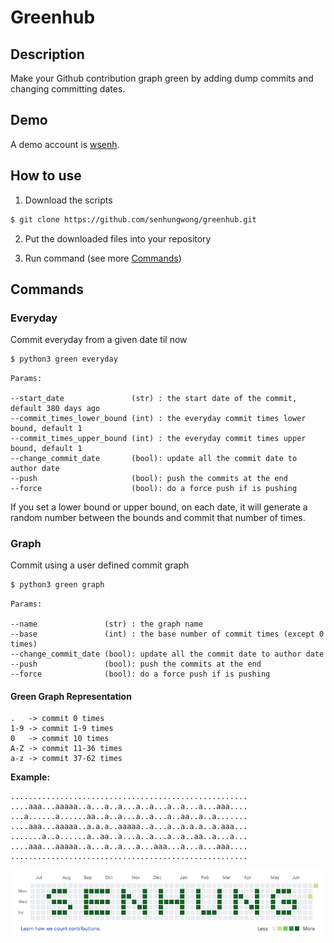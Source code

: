 # Greenhub

## Description

Make your Github contribution graph green by adding dump commits and changing committing dates.

## Demo

A demo account is [wsenh](https://github.com/wsenh).

## How to use

1. Download the scripts

```bash
$ git clone https://github.com/senhungwong/greenhub.git
```

2. Put the downloaded files into your repository

3. Run command (see more [Commands](#commands))

## Commands

### Everyday

Commit everyday from a given date til now

```bash
$ python3 green everyday
```

```
Params:

--start_date               (str) : the start date of the commit, default 380 days ago
--commit_times_lower_bound (int) : the everyday commit times lower bound, default 1
--commit_times_upper_bound (int) : the everyday commit times upper bound, default 1
--change_commit_date       (bool): update all the commit date to author date
--push                     (bool): push the commits at the end
--force                    (bool): do a force push if is pushing
```

If you set a lower bound or upper bound, on each date, it will generate a random number between the bounds and commit
that number of times.

### Graph

Commit using a user defined commit graph

```bash
$ python3 green graph
```

```
Params:

--name               (str) : the graph name
--base               (int) : the base number of commit times (except 0 times)
--change_commit_date (bool): update all the commit date to author date
--push               (bool): push the commits at the end
--force              (bool): do a force push if is pushing
```

#### Green Graph Representation

```
.   -> commit 0 times
1-9 -> commit 1-9 times
0   -> commit 10 times
A-Z -> commit 11-36 times
a-z -> commit 37-62 times
```

**Example:**

```
.....................................................
....aaa...aaaaa..a...a..a...a..a...a..a...a...aaa....
...a......a......aa..a..a...a..a...a..aa..a..a.......
....aaa...aaaaa..a.a.a..aaaaa..a...a..a.a.a..a.aaa...
.......a..a......a..aa..a...a..a...a..a..aa..a...a...
....aaa...aaaaa..a...a..a...a...aaa...a...a...aaa....
.....................................................
```

![graph-example](assets/graph/graph-example.png)
